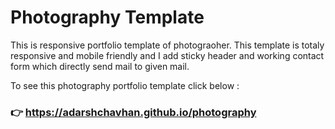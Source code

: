 # Photography Template
This is responsive portfolio template of photograoher. 
This template is totaly responsive and mobile friendly and I add sticky header and working contact form which directly send mail to given mail.

To see this photography portfolio template click below :
### 👉 https://adarshchavhan.github.io/photography
